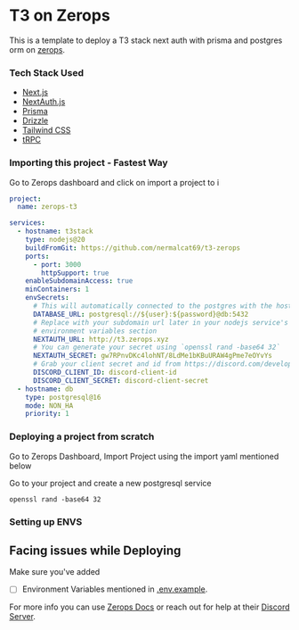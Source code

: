 # T3 on Zerops

This is a template to deploy a T3 stack next auth with prisma and postgres orm on [zerops](https://zerops.io).

### Tech Stack Used

- [Next.js](https://nextjs.org)
- [NextAuth.js](https://next-auth.js.org)
- [Prisma](https://prisma.io)
- [Drizzle](https://orm.drizzle.team)
- [Tailwind CSS](https://tailwindcss.com)
- [tRPC](https://trpc.io)

### Importing this project - Fastest Way

Go to Zerops dashboard and click on import a project to i

```yaml
project:
  name: zerops-t3

services:
  - hostname: t3stack
    type: nodejs@20
    buildFromGit: https://github.com/nermalcat69/t3-zerops
    ports:
      - port: 3000
        httpSupport: true
    enableSubdomainAccess: true
    minContainers: 1
    envSecrets:
      # This will automatically connected to the postgres with the hostname "db"
      DATABASE_URL: postgresql://${user}:${password}@db:5432
      # Replace with your subdomain url later in your nodejs service's 
      # environment variables section
      NEXTAUTH_URL: http://t3.zerops.xyz
      # You can generate your secret using `openssl rand -base64 32`  
      NEXTAUTH_SECRET: gw7RPnvDKc4lohNT/8LdMe1bKBuURAW4gPme7eOYvYs
      # Grab your client secret and id from https://discord.com/developers/applications
      DISCORD_CLIENT_ID: discord-client-id
      DISCORD_CLIENT_SECRET: discord-client-secret
  - hostname: db
    type: postgresql@16
    mode: NON_HA
    priority: 1
```

### Deploying a project from scratch

Go to Zerops Dashboard, Import Project using the import yaml mentioned below

Go to your project and create a new postgresql service

`openssl rand -base64 32`

### Setting up ENVS

## Facing issues while Deploying

Make sure you've added

- [ ] Environment Variables mentioned in [.env.example](https://github.com/Nermalcat69/T3-Zerops/blob/main/.env.example).

For more info you can use [Zerops Docs](https://docs.zerops.io/) or reach out for help at their [Discord Server](https://discord.gg/RzaeZZJVEj).

